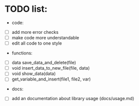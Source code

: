 # TODO list:

- code:
- [ ] add more error checks
- [ ] make code more understandable
- [ ] edit all code to one style

- functions:
- [ ] data save_data_and_delete(file)
- [ ] void insert_data_to_new_file(file, data)
- [ ] void show_data(data)
- [ ] get_variable_and_insert(file1, file2, var)

- docs:
- [ ] add an documentation about library usage (docs/usage.md)
